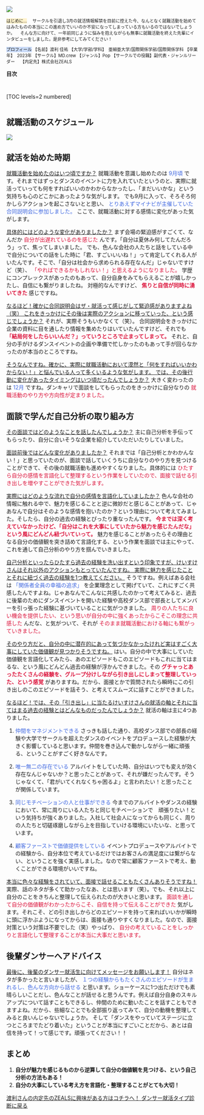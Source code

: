 ![](/img/news/231/1.jpg)

<div style="font-size: 80%;">

<span style="background-color: #fff2cc; ">はじめに...</span>
　サークルを引退し3月の就活情報解禁を目前に控えた今、なんとなく就職活動を始めてはみたものの本当にこの進め方でいいのか不安になってしまっている方もいるのではないでしょうか。
　そんな方に向けて、一年前同じように悩みを抱えながらも無事に就職活動を終えた先輩にインタビューをしました。是非参考にしてみてください！

<span style="background-color: #c9daf8; ">プロフィール</span>
【名前】渡利 佳祐
【大学/学部/学科】　亜細亜大学/国際関係学部/国際関係学科
【卒業年】　2023年
【サークル】MD.crew
【ジャンル】Pop
【サークルでの役職】副代表・ジャンルリーダー　
【内定先】株式会社ZEALS

</div>

**目次**

<div style="margin: 3em 0;">

[TOC levels=2 numbered]

</div>


## 就職活動のスケジュール

![](/img/news/231/2.jpg)


## 就活を始めた時期

<u>就職活動を始めたのはいつ頃ですか？</u>
就職活動を意識し始めたのは <span style="color: Royalblue; ">9月頃</span> です。それまではずっとダンスのイベントに力を入れていたというのと、実際に就活っていっても何をすればいいのかわからなかったし、「まだいいかな」という気持ちも心のどこかにあったような気がします。
でも9月に入って、そろそろ何かしらアクションを起こさないとと思い、 <span style="color: Royalblue; ">とりあえずマイナビが主催していた合同説明会に参加しました。</span> ここで、就職活動に対する感情に変化があった気がします。

<u>具体的にはどのような変化がありましたか？</u>
まず会場の緊迫感がすごくて、なんだか <span style="color: Crimson; ">自分が出遅れているのを感じた</span> んです。「自分は夏休み何してたんだろう」って、焦ってしまいました。
でも、色んな会社の人たちと話をしている中で自分についての話をした時に「君、すごいいいね！」って肯定してくれる人がいたんです。そこで、「自分は社会から求められる存在なんだ」じゃないですけど（笑）、 <span style="color: Crimson; ">「やればできるかもしれない！」と思えるようになりました。</span> 学歴にコンプレックスがあったのもあって、自分自身をみてもらえることが嬉しかったし、自信にも繋がりましたね。
対極的なんですけど、 <span style="color: Crimson; ">**焦りと自信が同時に湧いてきた**</span> 感じですね。

<u>なるほど！確かに合同説明会はザ・就活って感じがして緊迫感がありますよね（笑）
これをきっかけにその後は実際のアクションに移っていった、という感じでしょうか？</u>
それが、実際そうもいかなくて（笑）。
合同説明会をきっかけに企業の資料に目を通したり情報を集めたりはいていたんですけど、それでも <span style="color: Crimson; ">**「結局何をしたらいいんだ？」っていうところで止まってしまって。**</span> それと、自分の手がけるダンスイベントの企画や準備で忙しかったのもあって手が回らなかったのが本当のところですね。

<u>そうなんですね。確かに、実際に就職活動において漠然と「何をすればいいかわからない！」と悩んでいる人って多くいるような気がします。
では、その後行動に変化があったタイミングはいつ頃だったんでしょうか？</u>
大きく変わったのは <span style="color: Royalblue; ">12月</span> ですね。ダンキャリで面談をしてもらったのをきっかけに自分なりの <span style="color: Crimson; ">就職活動のやり方や方向性が定まりました。</span>


## 面談で学んだ自己分析の取り組み方

<u>その面談ではどのようなことを話したんでしょうか？</u>
主に自己分析を手伝ってもらったり、自分に合いそうな企業を紹介していただいたりしていました。

<u>面談前後ではどんな変化がありましたか？</u>
それまでは「自己分析とかわかんない！」と思っていたのが、面談で話していくうちに自分なりのやり方を見つけることができて、その後の就職活動も進めやすくなりました。具体的には <span style="color: Crimson; ">ひたすら自分の感情を言語化して整理するという作業をしていたので、面接で話せる引き出しを増やすことができた気がします。</span>

<u>実際にはどのような流れで自分の感情を言語化していましたか？</u>
色んな会社の情報に触れる中で、魅力を感じることと逆に微妙だと感じることがあって、じゃあなんで自分はそのような感情を抱いたのか？という理由について考えてみました。そしたら、自分の過去の経験とぴったり重なったんです。 <span style="color: Crimson; ">**今までは深く考えていなかったけど、「自分はこれを大事にしていたから魅力を感じたんだな」という風にどんどん紐づいていって。**</span>
魅力を感じることがあったらその理由となる自分の価値観を突き詰めて言語化する、という作業を面談では主にやって、これを通して自己分析のやり方を掴んでいきました。

<u>自己分析といったらひたすら過去の経験を洗い出すという印象ですが、けいすけさんはそれ以外のアクションもとっていたんですね。
実際に魅力を感じたこととそれに紐づく過去の経験を1つ教えてください。</u>
そうですね。例えばある会社は <span style="color: Royalblue; ">「関係者全員の幸福の追求」</span> を企業理念として掲げていて、これにすごく共感したんですよね。じゃあなんでこんなに共感したのかって考えてみると、過去に後輩のためにダンスイベントを開いた経験や高校ダンス部で部長としてメンバーを引っ張った経験に基づいていることに気がつきました。 <span style="color: Crimson; ">周りの人たちに良い機会を提供したい、という思いが自分の中に強くあったからこそこの理念に共感した</span> んだな、と気がついて、それが <span style="color: Crimson; ">そのまま就職活動における軸にも繋がっていきました。</span>

<u>そのやり方だと、自分の中に潜在的にあって気づかなかったけれど実はすごく大事にしていた価値観が見つかりそうですね。</u>
はい。自分の中で大事にしていた価値観を言語化してみたら、あのエピソードもこのエピソードもこれに当てはまるな、という風にどんどん過去の経験が浮かんできました。その <span style="color: Crimson; ">**グチャっとあったたくさんの経験を、グループ分けしながら引き出しにしまって整理していった、という感覚**</span> がありますね。だから、面接とかで質問されたら瞬時にこの引き出しのこのエピソードを話そう、と考えてスムーズに話すことができました。

<u>なるほど！では、その「引き出し」に当たるけいすけさんの就活の軸とそれに当てはまる過去の経験とはどんなものだったんでしょうか？</u>
就活の軸は主に4つありました。

1. <span style="color: Royalblue; ">仲間をマネジメントできる</span>
さっきも話した通り、高校ダンス部での部長の経験や大学でサークルを超えたダンスのイベントをプロデュースした経験が大きく影響していると思います。仲間を巻き込んで動かしながら一緒に頑張る、ということがすごく好きなんです。

2. <span style="color: Royalblue; ">唯一無二の存在でいる</span>
アルバイトをしていた時、自分はいつでも変えが効く存在なんじゃないか？と思ったことがあって、それが嫌だったんです。そうじゃなくて、「君がいてくれなくちゃ困るよ」と言われたい！と思ったことが関係しています。

3. <span style="color: Royalblue; ">同じモチベーションの人と仕事ができる</span>
今までのアルバイトやダンスの経験において、常に周りにいる人たちと同じモチベーションで　頑張りたい！という気持ちが強くありました。入社して社会人になってからも同じく、周りの人たちと切磋琢磨しながら上を目指していける環境にいたいな、と思っています。

4. <span style="color: Royalblue; ">顧客ファーストで価値提供をしている</span>
イベントプロデュースやアルバイトでの経験から、自分本位で考えているだけではお客さんの満足度には繋がらない、ということを強く実感しました。なので常に顧客ファーストで考え、動くことができる環境がいいですね。

<u>本当に色々な経験をされていて、面接で話せることもたくさんありそうですね！</u>
実際、話のネタが多くて助かったなあ、とは思います（笑）。でも、それ以上に自分のことをきちんと整理して伝えられたのが大きいと思います。 <span style="color: Crimson; ">面談を通して自分の価値観がわかったからこそ、自信を持って伝えることができた</span> 気がします。それこそ、どの引き出しからどのエピソードを持って来ればいいかが瞬時に頭に浮かぶようになってからは、面接も通りやすくなりました。なので、面接対策という対策は不要でした（笑）やっぱり、 <span style="color: Crimson; ">自分の考えていることをしっかりと言語化して整理することが本当に大事だと思います。</span>


## 後輩ダンサーへアドバイス
<u>最後に、後輩のダンサー就活生に向けてメッセージをお願いします！</u>
自分はネタが多かったと言いましたが、 <span style="color: Royalblue; ">１つの経験からもたくさんのエピソードが生まれるし、色んな方向から話せる</span> と思います。ショーケースに1つ出ただけでも素晴らしいことだし、色んなことが話せると思うんです。例えば自分自身のスキルアップについて話すこともできるし、仲間のために動いたことを話すこともできますよね。だから、些細なことでも全部振り返ってみて、自分の動機を整理してみると良いんじゃないでしょうか。
そして「ダンスをやっていてステージに立つところまでたどり着いた」ということが本当にすごいことだから、あとは自信を持って！って感じです。頑張ってください！！


## まとめ
1. **自分が魅力を感じるものから逆算して自分の価値観を見つける、という自己分析の方法もある！**
2. **自分の大事にしている考え方を言語化・整理することがとても大切！**


<a href="https://forms.gle/f3G7urYx1v4ACsCn9" target=”_blank” class="button button--accent bottom-sticky-button">
<span class="button__text">渡利さんの内定先のZEALSに興味がある方はコチラへ！</span><i class="button__icon fas fa-arrow-right"></i>
</a>

<a href="/news/181" target=”_blank” class="button button--accent bottom-sticky-button">
<span class="button__text">ダンサー就活タイプ診断に戻る</span><i class="button__icon fas fa-arrow-right"></i>
</a>
